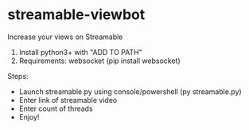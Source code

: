 # streamable-viewbot
Increase your views on Streamable

1. Install python3+ with "ADD TO PATH"
2. Requirements:
websocket (pip install websocket)

Steps:
- Launch streamable.py using console/powershell (py streamable.py)
- Enter link of streamable video
- Enter count of threads
- Enjoy!

